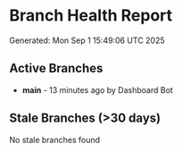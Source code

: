 # Branch Health Report
Generated: Mon Sep  1 15:49:06 UTC 2025

## Active Branches
- **main** - 13 minutes ago by Dashboard Bot

## Stale Branches (>30 days)
No stale branches found
